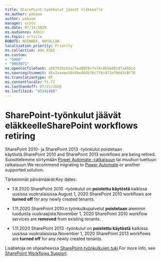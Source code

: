 ```yaml
---
title: SharePoint-työnkulut jäävät eläkkeelle
ms.author: pebaum
author: pebaum
manager: scotv
ms.date: 07/14/2020
ms.audience: Admin
ms.topic: article
ROBOTS: NOINDEX, NOFOLLOW
localization_priority: Priority
ms.collection: Adm_O365
ms.custom:
- "5900"
- "9003071"
ms.openlocfilehash: a1b792bcb2a73ed89f8cfe74c0b56461dfa465ce
ms.sourcegitcommit: 45c2aaeee58c0be466b76c7f0cd71e796d3c8f76
ms.translationtype: HT
ms.contentlocale: fi-FI
ms.lasthandoff: 07/15/2020
ms.locfileid: "45141488"
---
```

# <a name="sharepoint-workflows-retiring"></a><span data-ttu-id="71385-102">SharePoint-työnkulut jäävät eläkkeelle</span><span class="sxs-lookup"><span data-stu-id="71385-102">SharePoint workflows retiring</span></span>

<span data-ttu-id="71385-103">SharePoint 2010- ja SharePoint 2013 -työnkulut poistetaan käytöstä.</span><span class="sxs-lookup"><span data-stu-id="71385-103">SharePoint 2010 and SharePoint 2013 workflows are being retired.</span></span> <span data-ttu-id="71385-104">Suosittelemme siirtymään [Power Automate -ratkaisuun](https://docs.microsoft.com/power-automate/getting-started) tai muuhun tuettuun ratkaisuun.</span><span class="sxs-lookup"><span data-stu-id="71385-104">We recommend migrating to [Power Automate](https://docs.microsoft.com/power-automate/getting-started) or another supported solution.</span></span> 

<span data-ttu-id="71385-105">Tärkeimmät päivämäärät:</span><span class="sxs-lookup"><span data-stu-id="71385-105">Key dates:</span></span>

- <span data-ttu-id="71385-106">1.8.2020 SharePoint 2010 -työnkulut on **poistettu käytöstä** kaikissa uusissa vuokralaisissa.</span><span class="sxs-lookup"><span data-stu-id="71385-106">August 1, 2020 SharePoint 2010 workflows are **turned off** for any newly created tenants.</span></span>

- <span data-ttu-id="71385-107">1.11.2020 SharePoint 2010:n työnkulkupalvelut **poistetaan** aiemmin luoduista vuokraajista.</span><span class="sxs-lookup"><span data-stu-id="71385-107">November 1, 2020 SharePoint 2010 workflow services are **removed** from existing tenants.</span></span>

- <span data-ttu-id="71385-108">1.11.2020 SharePoint 2013 -työnkulut on **poistettu käytöstä** kaikissa uusissa vuokralaisissa.</span><span class="sxs-lookup"><span data-stu-id="71385-108">November 1, 2020 SharePoint 2013 workflows are **turned off** for any newly created tenants.</span></span>

<span data-ttu-id="71385-109">Lisätietoja on ohjeaiheessa [SharePoint-työnkulkujen tuki](https://aka.ms/sp-workflows-support).</span><span class="sxs-lookup"><span data-stu-id="71385-109">For more info, see [SharePoint Workflows Support](https://aka.ms/sp-workflows-support).</span></span>